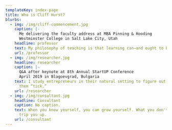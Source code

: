```yaml
---
templateKey: index-page
title: Who is Cliff Hurst?
blurbs:
  - img: /img/cliff-commencement.jpg
    caption: |-
      Me delivering the faculty address at MBA Pinning & Hooding
      Westminster College in Salt Lake City, Utah
    headline: professor
    text: My philosophy of teaching is that learning can—and ought to be—a joy.
    url: /professor
  - img: /img/researcher.jpg
    headline: researcher
    caption: |-
      Q&A after keynote at 8th Annual StartUP Conference
      April 2019 in Blagoevgrad, Bulgaria
    text: I study entrepreneurs in their natural setting to figure out what makes
      them “tick.”
    url: /researcher
  - img: /img/consultant.jpg
    headline: Consultant
    caption: No caption.
    text: When you know yourself, you can grow yourself. What you don't know will
      trip you up.
    url: /consultant
---
```

